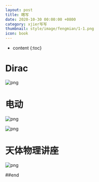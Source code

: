 ```yaml
---
layout: post
title: 瞎写
date: 2020-10-30 00:00:00 +0800
category: xjier写写
thumbnail: style/image/fengmian/1-1.png
icon: book
---
```


* content
{:toc}

# Dirac


![png](\myPage\style\image\Dirac.png)

# 电动

![png](\myPage\style\image\力学复习提纲_长图0.png)

![png](\myPage\style\image\电场规范_长图0.png)

<!-- # 中微子 -->

<!-- ![png](\myPage\style\image\neutrino.png) -->

# 天体物理讲座

![png](\myPage\style\image\天体物理讲座.png)


##end














